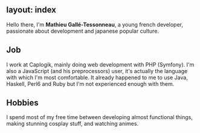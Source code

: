 layout: index
---

Hello there, I'm **Mathieu Gallé-Tessonneau**, a young french developer, passionate about development and japanese popular culture.

## Job
I work at Caplogik, mainly doing web development with PHP (Symfony). I'm also a JavaScript (and his preprocessors) user, it's actually the language with which I'm most comfortable. It already happened to me to use Java, Haskell, Perl6 and Ruby but I'm not experienced enough with them.

## Hobbies
I spend most of my free time between developing almost functional things, making stunning cosplay stuff, and watching animes.
